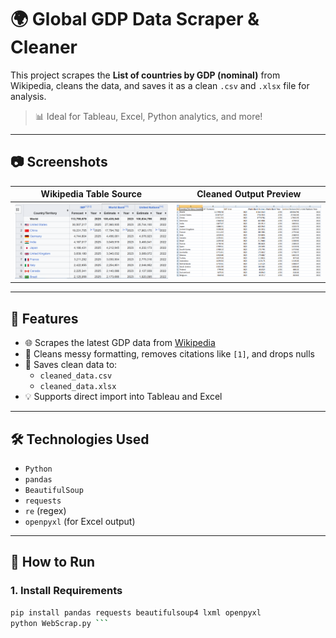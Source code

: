 # 🌍 Global GDP Data Scraper & Cleaner

This project scrapes the **List of countries by GDP (nominal)** from Wikipedia, cleans the data, and saves it as a clean `.csv` and `.xlsx` file for analysis.

> 📊 Ideal for Tableau, Excel, Python analytics, and more!

---

## 📷 Screenshots

| Wikipedia Table Source | Cleaned Output Preview |
|------------------------|------------------------|
| ![Wikipedia Table](images/wiki_table.png) | ![Cleaned Data](images/cleaned_data.png) |

---

## 🧠 Features

- 🌐 Scrapes the latest GDP data from [Wikipedia](https://en.wikipedia.org/wiki/List_of_countries_by_GDP_(nominal))
- 🧹 Cleans messy formatting, removes citations like `[1]`, and drops nulls
- 📁 Saves clean data to:
  - `cleaned_data.csv`
  - `cleaned_data.xlsx`
- 💡 Supports direct import into Tableau and Excel

---

## 🛠️ Technologies Used

- `Python`
- `pandas`
- `BeautifulSoup`
- `requests`
- `re` (regex)
- `openpyxl` (for Excel output)

---

## 📂 How to Run

### 1. Install Requirements
```bash
pip install pandas requests beautifulsoup4 lxml openpyxl
python WebScrap.py ```
